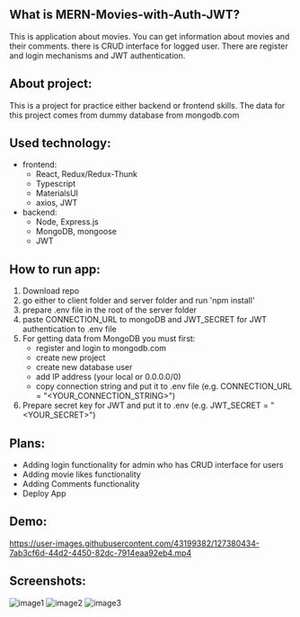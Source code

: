 ## What is MERN-Movies-with-Auth-JWT?
This is application about movies. You can get information about movies and their comments. there is CRUD interface for logged user. There are register and login mechanisms and JWT authentication.

## About project:
This is a project for practice either backend or frontend skills. The data for this project comes from dummy database from mongodb.com

## Used technology:
* frontend: 
  * React, Redux/Redux-Thunk 
  * Typescript
  * MaterialsUI
  * axios, JWT
* backend:
  * Node, Express.js
  * MongoDB, mongoose
  * JWT

## How to run app:
1. Download repo
2. go either to client folder and server folder and run 'npm install'
3. prepare .env file in the root of the server folder
4. paste CONNECTION_URL to mongoDB and JWT_SECRET for JWT authentication to .env file
5. For getting data from MongoDB you must first:
    * register and login to mongodb.com
    * create new project 
    * create new database user
    * add IP address (your local or 0.0.0.0/0)
    * copy connection string and put it to .env file (e.g. CONNECTION_URL = "<YOUR_CONNECTION_STRING>")
 6. Prepare secret key for JWT and put it to .env (e.g. JWT_SECRET = "<YOUR_SECRET>")

## Plans:
* Adding login functionality for admin who has CRUD interface for users
* Adding movie likes functionality
* Adding Comments functionality
* Deploy App 

## Demo:
https://user-images.githubusercontent.com/43199382/127380434-7ab3cf6d-44d2-4450-82dc-7914eaa92eb4.mp4

## Screenshots:
![image1](https://user-images.githubusercontent.com/43199382/127380440-5eb753a3-32d2-4edc-9f10-e39b03b94396.jpg)
![image2](https://user-images.githubusercontent.com/43199382/127380441-b28707dc-1c0a-488d-942c-6d7847b35e66.jpg)
![image3](https://user-images.githubusercontent.com/43199382/127380445-85b1ebe0-12fa-4d37-8b76-cde08548e7df.jpg)

